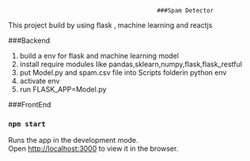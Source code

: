                                               ###Spam Detector
                                              
This project build by using flask , machine learning and reactjs

###Backend
1. build a env for flask and machine learning model
2. install require modules like pandas,sklearn,numpy,flask,flask_restful
3. put Model.py and spam.csv file into Scripts folderin python env
4. activate env
5. run FLASK_APP=Model.py


###FrontEnd
  

### `npm start`

Runs the app in the development mode.<br />
Open [http://localhost:3000](http://localhost:3000) to view it in the browser.



